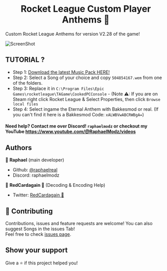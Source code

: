 <h1 align="center">Rocket League Custom Player Anthems 🎵</h1>

Custom Rocket League Anthems for version V2.28 of the game!


![ScreenShot]([https://cdn.discordapp.com/attachments/1121949561188003892/1122334762347020388/maxresdefault.jpg](https://wallpapercave.com/wp/wp8231578.jpg))


## TUTORIAL ?
- Step 1: [Download the latest Music Pack HERE!](https://github.com/raphaelreal/CustomRocketLeagueAnthems/archive/refs/heads/main.zip)
- Step 2: Select a Song of your choice and copy `504854167.wem` from one of the folders.
- Step 3: Replace it in `C:\Program Files\Epic Games\rocketleague\TAGame\CookedPCConsole`
       - (Note ⚠: If you are on Steam right click Rocket League & Select Properties, then click `Browse local files`
- Step 4: Select ingame the Eternal Anthem with Bakkesmod or real. (If you can't find it here is a Bakkesmod Code: `xALWBVwABCRWBgA=`)

#### Need help? Contact me over Discord! `raphaelmodz` or checkout my YouTube https://www.youtube.com/@RaphaelModz/videos




## Authors

👤 **Raphael** (main developer)

* Github: [@raphaelreal](https://github.com/raphaelreal)
* Discord: raphaelmodz

👤 **RedCardagain 🚀** (Decoding & Encoding Help)

* Twitter: [RedCardagain 🚀](https://twitter.com/redcardagain)

## 🤝 Contributing

Contributions, issues and feature requests are welcome! You can also suggest Songs in the issues Tab! <br />Feel free to check [issues page](https://github.com/raphaelreal/CustomRocketLeagueAnthems/issues).

## Show your support

Give a ⭐️ if this project helped you!

